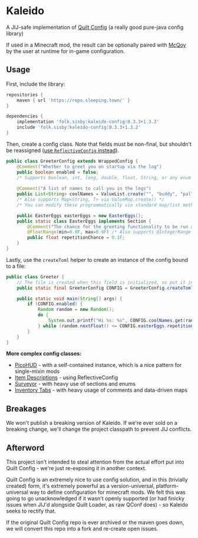 # Kaleido

A JIJ-safe implementation of [Quilt Config](https://github.com/QuiltMC/quilt-config) (a really good pure-java config library)

If used in a Minecraft mod, the result can be optionally paired with [McQoy](modrinth.com/mod/mcqoy) by the user at runtime for in-game configuration.

## Usage

First, include the library:

```groovy
repositories {
    maven { url 'https://repo.sleeping.town/' }
}

dependencies {
    implementation 'folk.sisby:kaleido-config:0.3.3+1.3.2'
    include 'folk.sisby:kaleido-config:0.3.3+1.3.2'
}
```

Then, create a config class. Note that fields must be non-final, but shouldn't be reassigned ([use `ReflectiveConfig` instead]([wiki](https://github.com/QuiltMC/developer-wiki/blob/main/wiki/configuration/getting-started/en.md))).

```java
public class GreeterConfig extends WrappedConfig {
    @Comment("Whether to greet you on startup via the log")
    public boolean enabled = false;
    /* Supports boolean, int, long, double, float, String, or any enum */
    
    @Comment("A list of names to call you in the logs")
    public List<String> coolNames = ValueList.create("", "buddy", "pal", "amigo");
    /* Also supports Map<String, T> via ValueMap.create() */
    /* You can modify these programmatically via standard map/list methods (even in WrappedConfig) */

    public EasterEggs easterEggs = new EasterEggs();
    public static class EasterEggs implements Section {
        @Comment("The chance for the greeting functionality to be run again (applies recursively)")
        @FloatRange(min=0.0F, max=0.9F) /* Also supports @IntegerRange and @Matches(regex) */
        public float repetitionChance = 0.1F;
    }
}
```

Lastly, use the `createToml` helper to create an instance of the config bound to a file:

```java
public class Greeter {
    // The file is created when this field is initialized, so put it inside a class with early-run / initializer code.
    public static final GreeterConfig CONFIG = GreeterConfig.createToml(/* config path: */ Path.of(""), /* parent folder (for multiple config files): */ "", /* file name: */ "greeter", GreeterConfig.class);

    public static void main(String[] args) {
        if (CONFIG.enabled) {
            Random random = new Random();
            do {
                System.out.printf("Hi %s: %s", CONFIG.coolNames.get(random.nextInt(CONFIG.coolNames.size()), String.join(", ", args)));
            } while (random.nextFloat() <= CONFIG.easterEggs.repetitionChance);
        }
    }
}
```

**More complex config classes:**
- [PicoHUD](https://github.com/sisby-folk/picohud/blob/1.19/src/main/java/folk/sisby/picohud/PicoHudConfig.java) - with a self-contained instance, which is a nice pattern for single-mixin mods
- [Item Descriptions](https://github.com/cassiancc/Item-Descriptions/blob/next-1.10/src/main/java/cc/cassian/item_descriptions/client/config/ModConfig.java) - using ReflectiveConfig
- [Surveyor](https://github.com/sisby-folk/surveyor/blob/1.20/src/main/java/folk/sisby/surveyor/config/SurveyorConfig.java) - with heavy use of sections and enums
- [Inventory Tabs](https://github.com/sisby-folk/inventory-tabs/blob/1.19/src/main/java/folk/sisby/inventory_tabs/InventoryTabsConfig.java) - with heavy usage of comments and data-driven maps

## Breakages

We won't publish a breaking version of Kaleido. If we're ever sold on a breaking change, we'll change the project classpath to prevent JIJ conflicts.

## Afterword

This project isn't intended to steal attention from the actual effort put into Quilt Config - we're just re-exposing it in another context.

Quilt Config is an extremely nice to use config solution, and in this (trivially created) form, it's extremely powerful as a version-universal, platform-universal way to define configuration for minecraft mods.
We felt this was going to go unacknowledged if it wasn't openly supported (or had finicky issues when JIJ'd alongside Quilt Loader, as raw QConf does) - so Kaleido seeks to rectify that.

If the original Quilt Config repo is ever archived or the maven goes down, we will convert this repo into a fork and re-create open issues.
